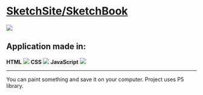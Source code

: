 # [SketchSite/SketchBook](https://yakuza16.github.io/SketchSite/ "SketchSite/SketchBook")

![](https://cdn3.iconfinder.com/data/icons/education-209/64/paint-color-pallete-brush-academy-256.png)

## Application made in:

**HTML**   ![](https://cdn4.iconfinder.com/data/icons/social-media-logos-6/512/96-html5-48.png)   **CSS**   ![](https://cdn3.iconfinder.com/data/icons/social-media-logos-flat-colorful-1/2048/5351_-_CSS3-64.png)   **JavaScript**   ![](https://cdn2.iconfinder.com/data/icons/designer-skills/128/code-programming-javascript-software-develop-command-language-64.png) 

------------
You can paint something and save it on your computer.
 Project uses P5 library.
